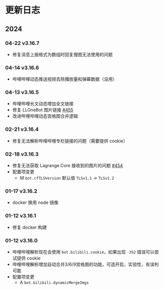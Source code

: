 # 更新日志

## 2024

### 04-22 v3.16.7

- 修复消息上报格式为数组时回复搜图无法使用的问题

### 04-14 v3.16.6

- 哔哩哔哩动态推送视频去除播放量和弹幕数据（没用）

### 04-13 v3.16.5

- 哔哩哔哩长文动态增加全文链接
- 修复 LLOneBot 图片链接 [#455](../../issues/455)
- 改进哔哩哔哩动态宫格图合并逻辑

### 02-21 v3.16.4

- 修复无法解析哔哩哔哩专栏链接的问题（需要提供 cookie）

### 02-18 v3.16.3

- 修复无法获取 Lagrange.Core 接收到的图片的问题 [#454](../../issues/454)
- 配置项变更
  - M `bot.cfTLSVersion` 默认值 `TLSv1.1` -> `TLSv1.2`

### 01-17 v3.16.2

- docker 换用 node 镜像

### 01-12 v3.16.1

- 修复 docker 构建

### 01-12 v3.16.0

- 哔哩哔哩解析现在会使用 `bot.bilibili.cookie`，如果出现 `-352` 错误可以尝试提供 cookie
- 哔哩哔哩解析增加自动合并3/6/9宫格图的功能，可选开启，实验性，有误判可能
- 配置项变更
  - A `bot.bilibili.dynamicMergeImgs`

